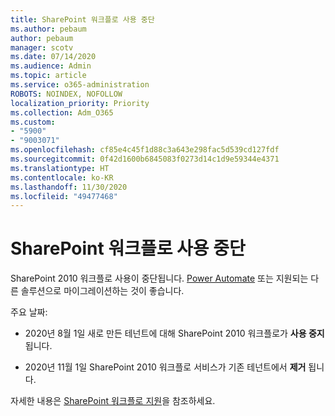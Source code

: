 ```yaml
---
title: SharePoint 워크플로 사용 중단
ms.author: pebaum
author: pebaum
manager: scotv
ms.date: 07/14/2020
ms.audience: Admin
ms.topic: article
ms.service: o365-administration
ROBOTS: NOINDEX, NOFOLLOW
localization_priority: Priority
ms.collection: Adm_O365
ms.custom:
- "5900"
- "9003071"
ms.openlocfilehash: cf85e4c45f1d88c3a643e298fac5d539cd127fdf
ms.sourcegitcommit: 0f42d1600b6845083f0273d14c1d9e59344e4371
ms.translationtype: HT
ms.contentlocale: ko-KR
ms.lasthandoff: 11/30/2020
ms.locfileid: "49477468"
---
```

# <a name="sharepoint-workflows-retiring"></a>SharePoint 워크플로 사용 중단

SharePoint 2010 워크플로 사용이 중단됩니다. [Power Automate](https://docs.microsoft.com/power-automate/getting-started) 또는 지원되는 다른 솔루션으로 마이그레이션하는 것이 좋습니다. 

주요 날짜:

- 2020년 8월 1일 새로 만든 테넌트에 대해 SharePoint 2010 워크플로가 **사용 중지** 됩니다.

- 2020년 11월 1일 SharePoint 2010 워크플로 서비스가 기존 테넌트에서 **제거** 됩니다.

자세한 내용은 [SharePoint 워크플로 지원](https://aka.ms/sp-workflows-support)을 참조하세요.
